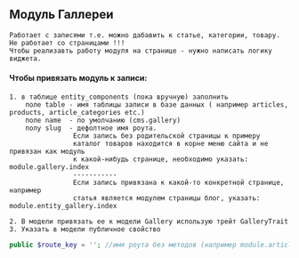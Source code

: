 ## Модуль Галлереи

    Работает с записями т.е. можно дабавить к статье, категории, товару.
    Не работает со страницами !!! 
    Чтобы реализавть работу модуля на странице - нужно написать логику виджета.

#### Чтобы привязать модуль к записи:
    1. в таблице entity_components (пока вручную) заполнить
        поле table - имя таблицы записи в базе данных ( например articles, products, article_categories etc.)
        поле name  - по умолчанию (cms.gallery)
        полу slug  - дефолтное имя роута.
                    Если запись без родительской страницы к примеру 
                    каталог товаров находится в корне меню сайта и не привязан как модуль
                    к какой-нибудь странице, необходимо указать: module.gallery.index
                    -----------
                    Если запись привязана к какой-то конкретной странице, например
                    статья является модулем страницы блог, указать: module.entity_gallery.index
                    
    2. В модели привязать ее к модели Gallery использую трейт GalleryTrait
    3. Указать в модели публичное свойство 
 ```php
public $route_key = ''; //имя роута без методов (например module.article, catalog.product_category etc.)
```   
            
           

    



   
         
   
